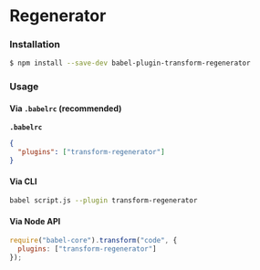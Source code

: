 # Regenerator

### Installation

```sh
$ npm install --save-dev babel-plugin-transform-regenerator
```

### Usage

#### Via `.babelrc` (recommended)

**`.babelrc`**

```json
{
  "plugins": ["transform-regenerator"]
}
```

#### Via CLI

```sh
babel script.js --plugin transform-regenerator
```

#### Via Node API

```js
require("babel-core").transform("code", {
  plugins: ["transform-regenerator"]
});
```
